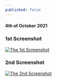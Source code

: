 ```yaml
---
published: false
---
```

#### 4th of October 2021

### 1st Screenshot
[![The 1st Screenshot](https://i.ibb.co/Zmwmh57/Screen-Shot-2021-10-04-at-09-40-35.png)](https://ibb.co)

### 2nd Screenshot
[![The 2nd Screenshot](https://i.ibb.co/2gmWKtn/Screen-Shot-2021-10-04-at-09-35-35.png)](https://ibb.co)